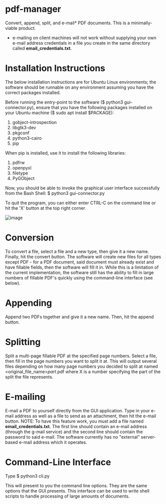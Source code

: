 # pdf-manager

Convert, append, split, and e-mail* PDF documents. This is a minimally-viable product.

* e-mailing on client machines will not work without supplying your own e-mail address credentials in a file you create in the same directory called <b>email_credentials.txt</b>.

# Installation Instructions

The below installation instructions are for Ubuntu Linux environments; the software should be runnable on any environment assuming you have the correct packages installed.

Before running the entry-point to the software ($ python3 gui-connector.py), ensure that you have the following packages installed on your Ubuntu machine ($ sudo apt install $PACKAGE):

  1) gobject-introspection
  2) libgtk3-dev
  2) pkgconf
  3) python3-cairo
  4) pip
  
When pip is installed, use it to install the following libraries:
  1) pdfrw
  2) openpyxl
  3) filetype
  4) PyGObject
  
Now, you should be able to invoke the graphical user interface successfully from the Bash Shell:
  $ python3 gui-connector.py
  
To quit the program, you can either enter CTRL-C on the command line or hit the 'X' button at the top right corner.

![image](https://user-images.githubusercontent.com/66497798/188294407-5104bf10-82df-4e5a-a982-ec1951d6eafa.png)

# Conversion

To convert a file, select a file and a new type, then give it a new name. Finally, hit the convert button. The software will create new files for all types except PDF - for a PDF document, said document must already exist and have fillable fields, then the software will fill it in. While this is a limitation of the current implementation, the software still has the ability to fill in large numbers of fillable PDF's quickly using the command-line interface (see below).

# Appending

Append two PDFs together and give it a new name. Then, hit the append button.

# Splitting

Split a multi-page fillable PDF at the specified page numbers. Select a file, then fill in the page numbers you want to split it at. This will output several files depending on how many page numbers you decided to split at named <original_file_name>_part_<X>.pdf where X is a number specifying the part of the split the file represents.

# E-mailing

E-mail a PDF to yourself directly from the GUI application. Type in your e-mail address as well as a file to send as an attachment, then hit the e-mail button. NOTE: To have this feature work, you must add a file named <b>email_credentials.txt</b>. The first line should contain an e-mail address (through the g-mail service) and the second line should contain the password to said e-mail. The software currently has no "external" server-based e-mail address which it operates.

# Command-Line Interface

Type $ python3 cli.py

This will present to you the command line options. They are the same options that the GUI presents. This interface can be used to write shell scripts to handle processing of large amounts of documents.

